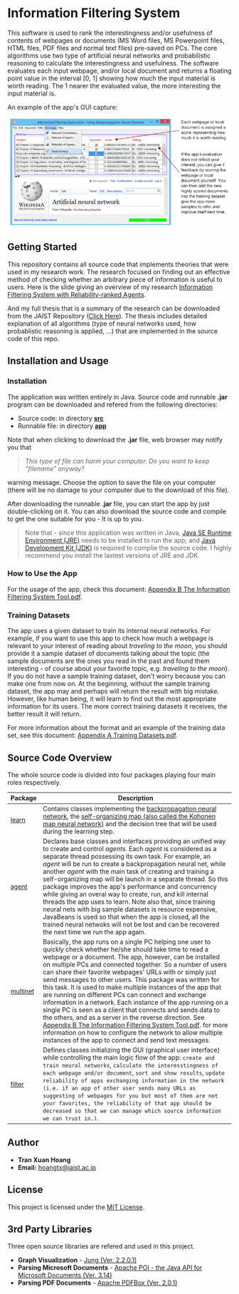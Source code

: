 # Information Filtering System
This software is used to rank the interestingness and/or usefulness of contents of webpages or documents (MS Word files, MS Powerpoint files, HTML files, PDF files and normal text files) pre-saved on PCs. The core algorithms use two type of artificial neural networks and probabilistic reasoning to calculate the interestingness and usefulness. The software evaluates each input webpage, and/or local document and returns a floating point value in the interval [0, 1] showing how much the input material is worth reading. The 1 nearer the evaluated value, the more interesting the input material is.

An example of the app's GUI capture:
<p align="center">
<img src="doc/Example%20of%20App%20UI%20Capture.png" alt="Example of App GUI Capture" />
</p>

## Getting Started
This repository contains all source code that implements theories that were used in my research work. The research focused on finding out an effective method of checking whether an arbitrary piece of information is useful to users. Here is the slide giving an overview of my research 
[Information Filtering System with Reliability-ranked Agents](https://drive.google.com/file/d/0B42twD7zF0cwUk9KOTlldVZnb3M/view?usp=sharing).

And my full thesis that is a summary of the research can be downloaded from the JAIST Repository ([Click Here](http://hdl.handle.net/10119/13737)).
The thesis includes detailed explanation of all algorithms (type of neural networks used, how probablistic reasoning is applied, ...) that are implemented in the source code of this repo.

## Installation and Usage
### Installation
The application was written entirely in Java. Source code and runnable **.jar** program can be downloaded and refered from the following directories:
- Source code:  in directory [**src**](https://github.com/TranXuanHoang/InformationFilteringSystem/tree/Normal/src)
- Runnable file: in directory [**app**](https://github.com/TranXuanHoang/InformationFilteringSystem/tree/Normal/app)

Note that when clicking to download the **.jar** file, web browser may notify you that
> *This type of file can harm your computer. Do you want to keep "filename" anyway?*

warning message. Choose the option to save the file on your computer (there will be no damage to your computer due to the download of this file).

After downloading the runnable **.jar** file, you can start the app by just double-clicking on it. You can also download the source code and compile to get the one suitable for you - It is up to you.

> Note that - since this application was written in Java, [Java SE Runtime Environment (JRE)](http://www.oracle.com/technetwork/java/javase/downloads/jre8-downloads-2133155.html) needs to be installed to run the app; and [Java Development Kit (JDK)](http://www.oracle.com/technetwork/java/javase/downloads/jdk8-downloads-2133151.html) is required to complie the source code. I highly recommend you install the lastest versions of JRE and JDK.

### How to Use the App
For the usage of the app, check this document:
[Appendix B  The Information Filtering System Tool.pdf](https://drive.google.com/file/d/0B42twD7zF0cwZHdUMG1HVjdqYTg/view?usp=sharing).

### Training Datasets
The app uses a given dataset to train its internal neural networks. For example, if you want to use this app to check how much a webpage is relevant to your interest of reading about *traveling to the moon*, you should provide it a sample dataset of documents talking about the topic (the sample documents are the ones you read in the past and found them interesting - of course about your favorite topic, e.g. *traveling to the moon*). If you do not have a sample training dataset, don't worry because you can make one from now on. At the beginning, without the sample training dataset, the app may and perhaps will return the result with big mistake. However, like human being, it will learn to find out the most appropriate information for its users. The more correct training datasets it receives, the better result it will return.

For more information about the format and an example of the training data set, see this document:
[Appendix A Training Datasets.pdf](https://drive.google.com/file/d/0B42twD7zF0cwUE1RYVNuQ3hWZ1U/view?usp=sharing).

## Source Code Overview
The whole source code is divided into four packages playing four main roles respectively.

**Package** | **Description**
----------- | ---------------
[learn](src/learn) | Contains classes implementing the [backpropagation neural network](https://en.wikipedia.org/wiki/Backpropagation), the [self-organizing map (also called the Kohonen map neural network)](https://en.wikipedia.org/wiki/Self-organizing_map) and the decision tree that will be used during the learning step.
[agent](src/agent) | Declares base classes and interfaces providing an unified way to create and control _agents_. Each _agent_ is considered as a separate thread possessing its own task. For example, an _agent_ will be run to create a backpropagation neural net, while another _agent_ with the main task of creating and training a self-organizing map will be launch in a separate thread. So this package improves the app's performance and concurrency while giving an overal way to create, run, and kill internal threads the app uses to learn. Note also that, since training neural nets with big sample datasets is resource expensive, JavaBeans is used so that when the app is closed, all the trained neural netwoks will not be lost and can be recovered the next time we run the app again.
[multinet](src/multinet) | Basically, the app runs on a single PC helping one user to quickly check whether he/she should take time to read a webpage or a document. The app, however, can be installed on multiple PCs and connected together. So a number of users can share their favorite webpages' URLs with or simply just send messages to other users. This package was written for this task. It is used to make multiple instances of the app that are running on different PCs can connect and exchange information in a network. Each instance of the app running on a single PC is seen as a client that connects and sends data to the others, and as a server in the reverse direction. See [Appendix B  The Information Filtering System Tool.pdf](https://drive.google.com/file/d/0B42twD7zF0cwZHdUMG1HVjdqYTg/view?usp=sharing). for more information on how to configure the network to allow multiple instances of the app to connect and send text messages.
[filter](src/filter) | Defines classes initializing the GUI (graphical user interface) while controlling the main logic flow of  the app: `create and train neural networks`, `calculate the interesstingness of each webpage and/or document`, `sort and show results`, `update reliability of apps exchanging information in the network (i.e. if an app of other user sends many URLs as suggesting of webpages for you but most of them are not your favorites, the reliability of that app should be decreased so that we can manage which source information we can trust in.)`.


## Author
* **Tran Xuan Hoang**
* **Email:** hoangtx@jaist.ac.jp

## License
This project is licensed under the [MIT License](LICENSE).

## 3rd Party Libraries
Three open source libraries are refered and used in this project.
* **Graph Visualization** - [Jung (Ver. 2.2.0.1)](http://jung.sourceforge.net/)
* **Parsing Microsoft Documents** - [Apache POI - the Java API for Microsoft Documents (Ver. 3.14)](https://poi.apache.org/)
* **Parsing PDF Documents** - [Apache PDFBox (Ver. 2.0.1)](https://pdfbox.apache.org/)
